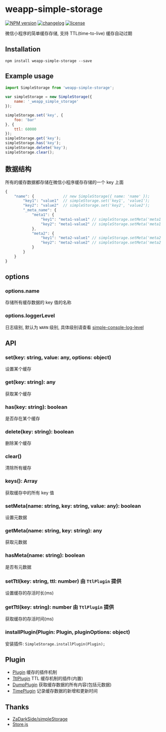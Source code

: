 # weapp-simple-storage

[![NPM version][npm-image]][npm-url] [![changelog][changelog-image]][changelog-url] [![license][license-image]][license-url]

[npm-image]: https://img.shields.io/npm/v/weapp-simple-storage.svg?style=flat-square
[npm-url]: https://npmjs.org/package/weapp-simple-storage
[license-image]: https://img.shields.io/badge/License-MIT-blue.svg?style=flat-square
[license-url]: https://github.com/ufologist/weapp-simple-storage/blob/master/LICENSE
[changelog-image]: https://img.shields.io/badge/CHANGE-LOG-blue.svg?style=flat-square
[changelog-url]: https://github.com/ufologist/weapp-simple-storage/blob/master/CHANGELOG.md

微信小程序的简单缓存存储, 支持 TTL(time-to-live) 缓存自动过期

## Installation

```
npm install weapp-simple-storage --save
```

## Example usage

```javascript
import SimpleStorage from 'weapp-simple-storage';
 
var simpleStorage = new SimpleStorage({
    name: '_weapp_simple_storage'
});

simpleStorage.set('key', {
    foo: 'bar'
}, {
    ttl: 60000
});
simpleStorage.get('key');
simpleStorage.has('key');
simpleStorage.delete('key');
simpleStorage.clear();
```

## 数据结构

所有的缓存数据都存储在微信小程序缓存存储的一个 key 上面

```javascript
{
    "name": {             // new SimpleStorage({ name: 'name' });
        "key1": "value1"  // simpleStorage.set('key1', 'value1');
        "key2": "value2"  // simpleStorage.set('key2', 'value2');
        "_meta_name": {
            "meta1": {
                "key1": "meta1-value1" // simpleStorage.setMeta('meta1', 'key1', 'meta1-value1');
                "key2": "meta1-value2" // simpleStorage.setMeta('meta1', 'key2', 'meta1-value2');
            },
            "meta2": {
                "key1": "meta2-value1" // simpleStorage.setMeta('meta2', 'key1', 'meta2-value1');
                "key2": "meta2-value2" // simpleStorage.setMeta('meta2', 'key2', 'meta2-value2');
            }
        }
    }
}
```

## options

### options.name

存储所有缓存数据的 key 值的名称

### options.loggerLevel

日志级别, 默认为 `WARN` 级别, 具体级别请查看 [simple-console-log-level](https://github.com/ufologist/simple-console-log-level)

## API

### set(key: string, value: any, options: object)

设置某个缓存

### get(key: string): any

获取某个缓存

### has(key: string): boolean

是否存在某个缓存

### delete(key: string): boolean

删除某个缓存

### clear()

清除所有缓存

### keys(): Array<string>

获取缓存中的所有 key 值

### setMeta(name: string, key: string, value: any): boolean

设置元数据

### getMeta(name: string, key: string): any

获取元数据

### hasMeta(name: string): boolean

是否有元数据

### setTtl(key: string, ttl: number) 由 `TtlPlugin` 提供

设置缓存的存活时长(ms)

### getTtl(key: string): number 由 `TtlPlugin` 提供

获取缓存的存活时间(ms)

### installPlugin(Plugin: Plugin, pluginOptions: object)

安装插件: `SimpleStorage.installPlugin(Plugin);`

## Plugin

* [Plugin](https://github.com/ufologist/weapp-simple-storage/blob/master/src/plugin.js) 缓存的插件机制
* [TtlPlugin](https://github.com/ufologist/weapp-simple-storage/blob/master/src/plugin/ttl-plugin.js) TTL 缓存机制的插件(内置)
* [DumpPlugin](https://github.com/ufologist/weapp-simple-storage/blob/master/src/plugin/dump-plugin.js) 获取缓存数据的所有内容(包括元数据)
* [TimePlugin](https://github.com/ufologist/weapp-simple-storage/blob/master/src/plugin/time-plugin.js) 记录缓存数据的新增和更新时间

## Thanks

* [ZaDarkSide/simpleStorage](https://github.com/ZaDarkSide/simpleStorage)
* [Store.js](https://github.com/marcuswestin/store.js)